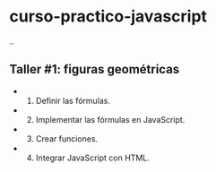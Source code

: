 # curso-practico-javascript

..

## Taller #1: figuras geométricas

- 1) Definir las fórmulas.
- 2) Implementar las fórmulas en JavaScript.
- 3) Crear funciones.
- 4) Integrar JavaScript con HTML.